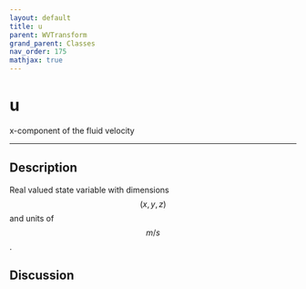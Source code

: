 ```yaml
---
layout: default
title: u
parent: WVTransform
grand_parent: Classes
nav_order: 175
mathjax: true
---
```


#  u

x-component of the fluid velocity


---

## Description
Real valued state variable with dimensions $$(x,y,z)$$ and units of $$m/s$$.

## Discussion

